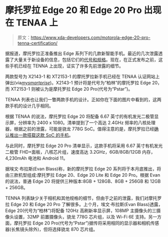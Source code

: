 # 摩托罗拉 Edge 20 和 Edge 20 Pro 出现在 TENAA 上

> 原文：<https://www.xda-developers.com/motorola-edge-20-pro-tenna-certification/>

据报道，摩托罗拉正准备推出 Edge 系列下的几款新智能手机。最近的几次泄露透露了大量关于新设备的信息，包括它们的[代号和规格](https://www.xda-developers.com/motorola-edge-berlin-pstar-kyoto-leak/)。现在，在正式发布之前，这些手机已经在 TENNA 上出现，证实了许多先前泄露的细节。

两款型号为 X2143-1 和 XT2153-1 的摩托罗拉新手机已经在 TENAA 认证网站上弹出(via[*mysmartprise*](https://www.mysmartprice.com/gear/moto-edge-20-edge-20-pro-tenaa-listing-full-specifications/))。X2143-1 预计将是代号为“柏林”的摩托罗拉 Edge 20，而 XT2153-1 则被认为是摩托罗拉 Edge 20 Pro(代号为“Pstar”)。

TENAA 列表也让我们一瞥两款手机的设计。正如你在下面的图片中看到的，这两款手机的设计几乎相同。

根据 TENAA 的说法，摩托罗拉 Edge 20 将配备 6.67 英寸的有机发光二极管显示屏，分辨率为 2400 x 1080。清单提到了一个高达 2.4GHz 频率的八核处理器，根据之前的泄露，可能是骁龙 778G SoC。值得注意的是，摩托罗拉已经[确认推出一款搭载这款 SoC 的手机](https://www.xda-developers.com/qualcomm-snapdragon-778g/)。

与此同时，摩托罗拉 Edge 20 Pro 清单显示，这款手机将采用 6.67 英寸有机发光二极管 FHD+面板，八核芯片组，速度高达 3.2GHz，6GB/8GB/12GB 内存，4,230mAh 电池和 Android 11。

据埃文·布拉斯(Evan Blass)称，新的摩托罗拉 Edge 20 系列将于本月底推出，将由三款机型组成:摩托罗拉 Edge 20、Edge 20 Lite 和 Edge 20 Pro。根据 Evan 的说法，普通 Edge 20 将提供三种版本:8GB + 128GB、8GB + 256GB 和 12GB + 256GB。

TENNA 列表缺少关于相机和其他规格的细节，但由于之前的泄露，我们对摩托罗拉 Edge 20 和 Edge 20 Pro 了解很多。上个月，埃文·布拉斯(Evan Blass)透露，Edge 20(代号为“柏林”)将配备 120Hz 高刷新率显示屏，108MP 主摄像头的三摄像头设置，32MP 前置摄像头，骁龙 778G 芯片组，以及 Wi-Fi 6E 支持。另一方面，摩托罗拉 Edge 20 Pro(代号为“Pstar”)据传将采用相同的显示器和相机传感器(长焦镜头除外)，但将选择骁龙 870 芯片组。